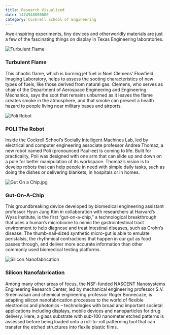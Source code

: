 ```yaml
--- 
title: Research Visualized
date: 1474948800000
category: Cockrell School of Engineering
---
```


Awe-inspiring experiments, tiny devices and otherworldly materials are just a few of the fascinating things on display in Texas Engineering laboratories.

![Turbulent Flame](http://research.utexas.edu/showcase/assets/js/fileman/Uploads/TurbulentFlame.jpg)

### Turbulent Flame

This chaotic flame, which is burning jet fuel in Noel Clemens’ Flowfield Imaging Laboratory, helps to assess the sooting characteristics of new types of fuels, like those derived from natural gas. Clemens, who serves as chair of the Department of Aerospace Engineering and Engineering Mechanics, says the soot that remains unburned as it leaves the flame creates smoke in the atmosphere, and that smoke can present a health hazard to people living near military bases and airports.

![Poli Robot](http://research.utexas.edu/showcase/assets/js/fileman/Uploads/PoliRobot.jpg)

### POLI The Robot

Inside the Cockrell School’s Socially Intelligent Machines Lab, led by electrical and computer engineering associate professor Andrea Thomaz, a new robot named Poli (pronounced Paul-ee) is coming to life. Built for practicality, Poli was designed with one arm that can slide up and down on a pole for better manipulation of its workspace. Thomaz’s vision is to develop robots that can help people in need with simple daily tasks, such as doing the dishes or delivering blankets, in hospitals or in homes.

![Gut On a Chip.jpg](http://research.utexas.edu/showcase/assets/js/fileman/Uploads/GutOnChip.jpg)

### Gut-On-A-Chip

This groundbreaking device developed by biomedical engineering assistant professor Hyun Jung Kim in collaboration with researchers at Harvard’s Wyss Institute, is the first “gut-on-a-chip,” a technological breakthrough that uses a human’s microbiome to mimic the gastrointestinal tract environment to help diagnose and treat intestinal diseases, such as Crohn’s disease. The thumb-nail-sized synthetic micro-gut is able to emulate peristalsis, the rhythmical contractions that happen in our gut as food passes through, and deliver more accurate information than other commonly used biomedical testing platforms.

![Silicon Nanofabrication](http://research.utexas.edu/showcase/assets/js/fileman/Uploads/SiliconNanofabrication.jpg)

### Silicon Nanofabrication

Among many other areas of focus, the NSF-funded NASCENT Nanosystems Engineering Research Center, led by mechanical engineering professor S.V. Sreenivasan and chemical engineering professor Roger Bonnecaze, is adapting silicon nanofabrication processes to the world of flexible electronics and photonics – technologies with broad and important societal applications including displays, mobile devices and nanoparticles for drug delivery. Here, a glass substrate with sub-100 nanometer etched patterns is assessed before being loaded onto a roll-to-roll patterning tool that can transfer the etched structures into flexile plastic films.